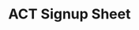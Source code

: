 ---
title: ACT Signup Sheet
redirect_to: https://docs.google.com/spreadsheets/d/1gYeUzbrGeY5gnCdX--mYlqfrZWHgsDcpeebUgzTzv5E/edit?usp=sharingg
redirect_from: 
  - /ACTContentHead
  - /actcontenthead
---